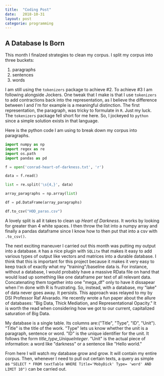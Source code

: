 ```yaml
---
title:  "Coding Post"
date:   2018-10-31
layout: post
categorie: programming
---
```


## A Database Is Born

This month I finalzed strategies to clean my corpus. I split my corpus into three buckets:
1. paragraphs
2. sentences
3. words

I am still using the `tokenizers` package to achieve #2. To achieve #3 I am following alongside Jockers. One tweak that I make is that I use `tokenizers` to add contractions back into the representation, as I believe the difference between I and I'm for example is a meaningful distinction. The first representation, the paragraph, was tricky to formulate in `R`. Just my luck. The `tokenizers` package fell short for me here. So, I jockeyed to `python` since a simple solution exists in that language. 

Here is the python code I am using to break down my corpus into paragraphs.

```python
import numpy as np
import regex as re
import os.path
import pandas as pd

f = open('conrad-heart-of-darkness.txt', 'r')

data = f.read()

list = re.split('\s{4,}', data)

array_paragraphs = np.array(list)

df = pd.DataFrame(array_paragraphs)

df.to_csv("HOD_paras.csv")

```

A lovely split is all it takes to clean up *Heart of Darkness*. It works by looking for greater than 4 white spaces. I then throw the list into a numpy array and finally a pandas dataframe since I know how to then put that into a csv with `.to_csv()`.

The next exciting maneuver I carried out this month was putting my output into a database. `R` has a nice plugin with `SQLite` that makes it easy to add various types of output like vectors and matrices into a durable database. I think that this is important for this project because it makes it very easy to keep track of exactly what my "training"/baseline data is. For instance, without a database, I would probably have a massive RData file on hand that would load up something like one dataframe per text of all relevant data. Concatenating them together into one "mega_df" only to have it dissapear when I'm done with R is frustrating. So, instead, with a database, my "lake" of data never goes away. It persists. This approach was relayed to my by DSI Professor Raf Alvarado. He recently wrote a fun paper about the allure of databases: "Big Data, Thick Mediation, and Representational Opacity." It is worth the read when considering how we got to our current, capitalized saturation of Big Data. 

My database is a single table. Its columns are:("Title", "Type", "ID", "Unit"). "Title" is the title of the work. "Type" lets us know whether the unit is a paragraph, sentence or word. "ID" is the unique identifier for the unit. It follows the form *title_type_UniqueInteger*. "Unit" is the actual piece of information: a word like "darkness" or a sentence like "Hello world."

From here I will watch my database grow and grow. It will contain my entire corpus. Then, whenever I need to pull out certain texts, a query as simple as ```"SELECT * FROM textTable WHERE Title='MobyDick' Type= 'word' AND LIMIT 10")``` can be carried out.